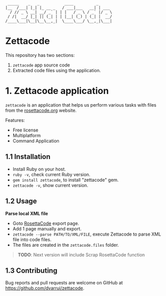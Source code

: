 
```
 _____    _   _           ____          _      
|__  /___| |_| |_ __ _   / ___|___   __| | ___
  / // _ \ __| __/ _` | | |   / _ \ / _` |/ _ \
 / /|  __/ |_| || (_| | | |__| (_) | (_| |  __/
/____\___|\__|\__\__,_|  \____\___/ \__,_|\___|
```

# Zettacode

This repository has two sections:
1. `zettacode` app source code
2. Extracted code files using the application.

# 1. Zettacode application

`zettacode` is an application that helps us perform various tasks with files from the [rosettacode.org](https://rosettacode.org/wiki/Rosetta_Code) website.

Features:

* Free license
* Multiplatform
* Command Application

## 1.1 Installation

* Install Ruby on your host.
* `ruby -v`, check current Ruby version.
* `gem install zettacode`, to install "zettacode" gem.
* `zettacode -v`, show current version.

## 1.2 Usage

**Parse local XML file**
* Goto [RosettaCode](https://rosettacode.org/wiki/Special:Export) export page.
* Add 1 page manually and export.
* `zettacode --parse PATH/TO/XML/FILE`, execute Zettacode to parse XML file into code files.
* The files are created in the `zettacode.files` folder.

> **TODO**:
> Next version will include Scrap RosettaCode function


## 1.3 Contributing

Bug reports and pull requests are welcome on GitHub at https://github.com/dvarrui/zettacode.
